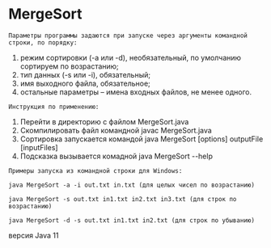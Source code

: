 # MergeSort
`Параметры программы задаются при запуске через аргументы командной строки, по порядку:`
1. режим сортировки (-a или -d), необязательный, по умолчанию сортируем по возрастанию;
2. тип данных (-s или -i), обязательный;
3. имя выходного файла, обязательное;
4. остальные параметры – имена входных файлов, не менее одного.


`Инструкция по применению:`

1. Перейти в директорию с файлом MergeSort.java
2. Скомпилировать файл командной javac MergeSort.java
3. Сортировка запускается командой java MergeSort [options] outputFile [inputFiles]
4. Подсказка вызывается комадной java MergeSort --help


`Примеры запуска из командной строки для Windows:`
```shell
java MergeSort -a -i out.txt in.txt (для целых чисел по возрастанию)

java MergeSort -s out.txt in1.txt in2.txt in3.txt (для строк по возрастанию)

java MergeSort -d -s out.txt in1.txt in2.txt (для строк по убыванию)
```

версия Java 11
